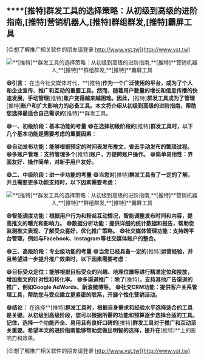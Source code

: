 ## ****[推特]**群发工具的选择策略：从初级到高级的进阶指南,**[推特]**营销机器人,**[推特]**群组群发,**[推特]**霸屏工具**

[😍想了解推广相关软件的朋友请登录 http://www.vst.tw](http://www.vst.tw)

 <center><img src="https://vst.tw/MP4/tuiguang/png/1.png" alt="**[推特]**群发工具的选择策略：从初级到高级的进阶指南,**[推特]**营销机器人,**[推特]**群组群发,**[推特]**霸屏工具"></center>

**😄引言：**
在当今社交媒体时代，**[推特]**作为一个广泛使用的平台，成为了个人和企业宣传、推广和互动的重要工具。然而，随着用户数量的增长和信息传播的快速发展，手动管理**[推特]**账户变得越来越困难。因此，**[推特]**群发工具成为了管理**[推特]**账户和扩大影响力的必备工具。本文将介绍从初级到高级的进阶指南，帮助您选择最适合自己需求的**[推特]**群发工具。

**😄一、初级阶段：基本功能的考量**
**😄在选择初级阶段的**[推特]**群发工具时，以下几个基本功能是需要考虑的重要因素：**

**😄自动发布功能：能够根据预定的时间表发布推文，省去手动发布的繁琐过程。**
**😄多账户管理：支持管理多个**[推特]**账户，方便跨账户操作。**
**😄简单易用性：界面友好、操作简单，对新手用户友好。**

**😄二、中级阶段：进一步功能的考量**
**😄当您对**[推特]**群发工具有了一定的了解，并且需要更多功能支持时，以下因素需要考虑：**

 <center><img src="https://vst.tw/MP4/tuiguang/png/4.png" alt="**[推特]**群发工具的选择策略：从初级到高级的进阶指南,**[推特]**营销机器人,**[推特]**群组群发,**[推特]**霸屏工具"></center>

**😄智能调度功能：根据用户行为和粉丝互动情况，智能调整发布时间和内容，提高推文的曝光和影响力。**
**😄数据分析功能：提供详细的统计数据和报告，帮助您监测推文表现、了解受众喜好，优化推广策略。**
**😄社交媒体管理功能：支持跨平台管理，例如与Facebook、Instagram等社交媒体账户的整合。**

**😄三、高级阶段：专业级功能的考量**
**😄当您已经具备一定的**[推特]**运营经验，并且希望进一步提升推广效果时，以下因素需要考虑：**

**😄目标受众定位：能够根据目标受众的兴趣、地理位置等进行精准定位和投放，增加推文的针对性和转化率。**
**😄多渠道推广：除了**[推特]**，支持其他广告渠道的推广，例如Google AdWords、新浪微博等。**
**😄社交CRM功能：提供客户关系管理工具，帮助您与受众建立更紧密的联系，开展个性化营销活动。**

**😄结论：**
在选择**[推特]**群发工具时，根据自身需求和经验水平选择适合的工具是关键。从初级到高级阶段，您可以根据所需的功能和预算逐步选择合适的工具。记住，选择一个功能齐全、易用且有良好口碑的**[推特]**群发工具对于推广和互动至关重要。希望本文的进阶指南能够帮助您做出明智的选择，提升在**[推特]**上的影响力和效果。

[😍想了解推广相关软件的朋友请登录 http://www.vst.tw](http://www.vst.tw)



